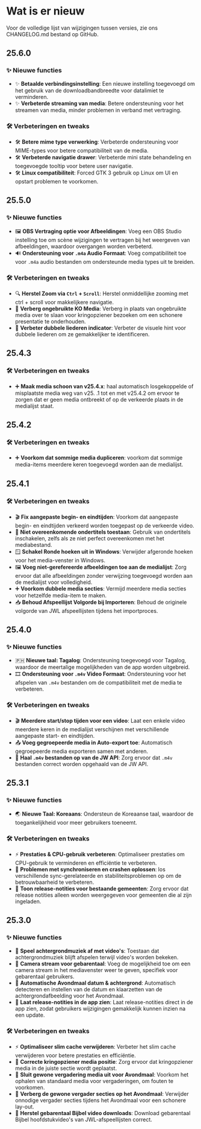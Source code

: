 <!-- markdownlint-disable no-duplicate-heading -->

# Wat is er nieuw

Voor de volledige lijst van wijzigingen tussen versies, zie ons CHANGELOG.md bestand op GitHub.

## 25.6.0

### ✨ Nieuwe functies

- ✨ **Betaalde verbindingsinstelling**: Een nieuwe instelling toegevoegd om het gebruik van de downloadbandbreedte voor datalimiet te verminderen.
- ✨ **Verbeterde streaming van media**: Betere ondersteuning voor het streamen van media, minder problemen in verband met vertraging.

### 🛠️ Verbeteringen en tweaks

- 🛠️ **Betere mime type verwerking**: Verbeterde ondersteuning voor MIME-types voor betere compatibiliteit van de media.
- 🛠️ **Verbeterde navigatie drawer**: Verbeterde mini state behandeling en toegevoegde tooltip voor betere user navigatie.
- 🛠️ **Linux compatibiliteit**: Forced GTK 3 gebruik op Linux om UI en opstart problemen te voorkomen.

## 25.5.0

### ✨ Nieuwe functies

- 🖼️ **OBS Vertraging optie voor Afbeeldingen**: Voeg een OBS Studio instelling toe om scène wijzigingen te vertragen bij het weergeven van afbeeldingen, waardoor overgangen worden verbeterd.
- 🔊 **Ondersteuning voor `.m4a` Audio Formaat**: Voeg compatibiliteit toe voor `.m4a` audio bestanden om ondersteunde media types uit te breiden.

### 🛠️ Verbeteringen en tweaks

- 🔍 **Herstel Zoom via `Ctrl` + `Scroll`**: Herstel onmiddellijke zooming met ctrl + scroll voor makkelijkere navigatie.
- 👤 **Verberg ongebruikte KO Media**: Verberg in plaats van ongebruikte media over te slaan voor kringopziener bezoeken om een schonere presentatie te onderhouden.
- 🎵 **Verbeter dubbele liederen indicator**: Verbeter de visuele hint voor dubbele liederen om ze gemakkelijker te identificeren.

## 25.4.3

### 🛠️ Verbeteringen en tweaks

- ➕ **Maak media schoon van v25.4.x**: haal automatisch losgekoppelde of misplaatste media weg van v25. .1 tot en met v25.4.2 om ervoor te zorgen dat er geen media ontbreekt of op de verkeerde plaats in de medialijst staat.

## 25.4.2

### 🛠️ Verbeteringen en tweaks

- ➕ **Voorkom dat sommige media dupliceren**: voorkom dat sommige media-items meerdere keren toegevoegd worden aan de medialijst.

## 25.4.1

### 🛠️ Verbeteringen en tweaks

- 🎬 **Fix aangepaste begin- en eindtijden**: Voorkom dat aangepaste begin- en eindtijden verkeerd worden toegepast op de verkeerde video.
- 📝 **Niet overeenkomende ondertitels toestaan**: Gebruik van ondertitels inschakelen, zelfs als ze niet perfect overeenkomen met het mediabestand.
- 🪟 **Schakel Ronde hoeken uit in Windows**: Verwijder afgeronde hoeken voor het media-venster in Windows.
- 🖼️ **Voeg niet-gerefereerde afbeeldingen toe aan de medialijst**: Zorg ervoor dat alle afbeeldingen zonder verwijzing toegevoegd worden aan de medialijst voor volledigheid.
- ➕ **Voorkom dubbele media secties**: Vermijd meerdere media secties voor hetzelfde media-item te maken.
- 📥 **Behoud Afspeellijst Volgorde bij Importeren**: Behoud de originele volgorde van JWL afspeellijsten tijdens het importproces.

## 25.4.0

### ✨ Nieuwe functies

- 🇵🇭 **Nieuwe taal: Tagalog**: Ondersteuning toegevoegd voor Tagalog, waardoor de meertalige mogelijkheden van de app worden uitgebreid.
- 🎞️ **Ondersteuning voor `.m4v` Video Formaat**: Ondersteuning voor het afspelen van `.m4v` bestanden om de compatibiliteit met de media te verbeteren.

### 🛠️ Verbeteringen en tweaks

- 🎬 **Meerdere start/stop tijden voor een video**: Laat een enkele video meerdere keren in de medialijst verschijnen met verschillende aangepaste start- en eindtijden.
- 📤 **Voeg gegroepeerde media in Auto-export toe**: Automatisch gegroepeerde media exporteren samen met anderen.
- 📡 **Haal `.m4v` bestanden op van de JW API**: Zorg ervoor dat `.m4v` bestanden correct worden opgehaald van de JW API.

## 25.3.1

### ✨ Nieuwe functies

- 🌏 **Nieuwe Taal: Koreaans**: Ondersteun de Koreaanse taal, waardoor de toegankelijkheid voor meer gebruikers toeneemt.

### 🛠️ Verbeteringen en tweaks

- ⚡ **Prestaties & CPU-gebruik verbeteren**: Optimaliseer prestaties om CPU-gebruik te verminderen en efficiëntie te verbeteren.
- 🔄 **Problemen met synchroniseren en crashen oplossen**: los verschillende sync-gerelateerde en stabiliteitsproblemen op om de betrouwbaarheid te verbeteren.
- 📜 **Toon release-notities voor bestaande gemeenten**: Zorg ervoor dat release notities alleen worden weergegeven voor gemeenten die al zijn ingeladen.

## 25.3.0

### ✨ Nieuwe functies

- 🎵 **Speel achtergrondmuziek af met video's**: Toestaan dat achtergrondmuziek blijft afspelen terwijl video's worden bekeken.
- 🎥 **Camera stream voor gebarentaal**: Voeg de mogelijkheid toe om een camera stream in het mediavenster weer te geven, specifiek voor gebarentaal gebruikers.
- 📅 **Automatische Avondmaal datum & achtergrond**: Automatisch detecteren en instellen van de datum en klaarzetten van de achtergrondafbeelding voor het Avondmaal.
- 📜 **Laat release-notities in de app zien**: Laat release-notities direct in de app zien, zodat gebruikers wijzigingen gemakkelijk kunnen inzien na een update.

### 🛠️ Verbeteringen en tweaks

- ⚡ **Optimaliseer slim cache verwijderen**: Verbeter het slim cache verwijderen voor betere prestaties en efficiëntie.
- 📂 **Correcte kringopziener media positie**: Zorg ervoor dat kringopziener media in de juiste sectie wordt geplaatst.
- 📅 **Sluit gewone vergadering media uit voor Avondmaal**: Voorkom het ophalen van standaard media voor vergaderingen, om fouten te voorkomen.
- 📅 **Verberg de gewone vergader secties op het Avondmaal**: Verwijder onnodige vergader secties tijdens het Avondmaal voor een schonere lay-out.
- 📖 **Herstel gebarentaal Bijbel video downloads**: Download gebarentaal Bijbel hoofdstukvideo's van JWL-afspeellijsten correct.

